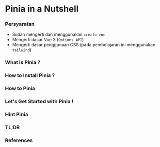 # Pinia in a Nutshell

### Persyaratan
- Sudah mengerti dan menggunakan `create-vue`
- Mengerti dasar Vue 3 (`Options API`)
- Mengerti dasar penggunaan CSS (pada pembelajaran ini menggunakan `tailwind`)

### What is Pinia ?

### How to Install Pinia ?

### How to Pinia

### Let's Get Started with Pinia !

### Hint Pinia

### TL;DR

### References